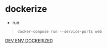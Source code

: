 # dockerize 

* run  
> `docker-compose run --service-ports web`


[DEV ENV DOCKERIZED](http://aikin.me/2016/07/20/dockerize-dev-env/)
